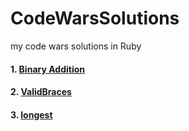 # CodeWarsSolutions
my code wars  solutions in Ruby

#### 1. [Binary Addition](https://github.com/Melvin1Atieno/CodeWarsSolutions/tree/BinaryAddition)

#### 2. [ValidBraces](https://github.com/Melvin1Atieno/CodeWarsSolutions/tree/ValidBraces)

#### 3. [longest](https://github.com/Melvin1Atieno/CodeWarsSolutions/tree/longest)

